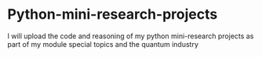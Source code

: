 # Python-mini-research-projects
I will upload the code and reasoning of my python mini-research projects as part of my module special topics and the quantum industry
